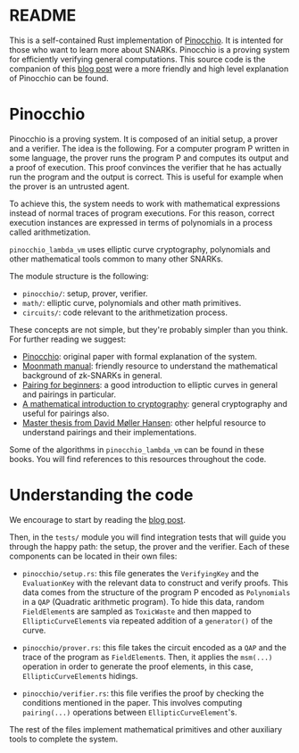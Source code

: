 # README
This is a self-contained Rust implementation of [Pinocchio](https://eprint.iacr.org/2013/279.pdf). It is intented for those who want to learn more about SNARKs. Pinocchio is a proving system for efficiently verifying general computations. This source code is the companion of this [blog post](https://www.notamonadtutorial.com/pinocchio-virtual-machine-nearly-practical-verifiable-computation/
) were a more friendly and high level explanation of Pinocchio can be found.

# Pinocchio
Pinocchio is a proving system. It is composed of an initial setup, a prover and a verifier. The idea is the following. For a computer program P written in some language, the prover runs the program P and computes its output and a proof of execution. This proof convinces the verifier that he has actually run the program and the output is correct. This is useful for example when the prover is an untrusted agent.

To achieve this, the system needs to work with mathematical expressions instead of normal traces of program executions. For this reason, correct execution instances are expressed in terms of polynomials in a process called arithmetization. 

`pinocchio_lambda_vm` uses elliptic curve cryptography, polynomials and other mathematical tools common to many other SNARKs.
 
The module structure is the following:
 - ```pinocchio/```: setup, prover, verifier.
 - ```math/```: elliptic curve, polynomials and other math primitives.
 - ```circuits/```: code relevant to the arithmetization process.

These concepts are not simple, but they're probably simpler than you think. For further reading we suggest:
- [Pinocchio](https://eprint.iacr.org/2013/279.pdf): original paper with formal explanation of the system.
- [Moonmath manual](https://leastauthority.com/community-matters/moonmath-manual/): friendly resource to understand the mathematical background of zk-SNARKs in general.
- [Pairing for beginners](https://static1.squarespace.com/static/5fdbb09f31d71c1227082339/t/5ff394720493bd28278889c6/1609798774687/PairingsForBeginners.pdf): a good introduction to elliptic curves in general and pairings in particular.
- [A mathematical introduction to cryptography](https://link.springer.com/book/10.1007/978-0-387-77993-5): general cryptography and useful for pairings also.
- [Master thesis from David Møller Hansen](https://www.sagemath.org/files/thesis/hansen-thesis-2009.pdf): other helpful resource to understand pairings and their implementations.

Some of the algorithms in `pinocchio_lambda_vm`  can be found in these books. You will find references to this resources throughout the code.

# Understanding the code
We encourage to start by reading the [blog post](https://www.notamonadtutorial.com/pinocchio-virtual-machine-nearly-practical-verifiable-computation/
).

 Then, in the ```tests/``` module you will find integration tests that will guide you through the happy path: the setup, the prover and the verifier. Each of these components can be located in their own files:

- `pinocchio/setup.rs`: this file generates the `VerifyingKey` and the `EvaluationKey` with the relevant data to construct and verify proofs. This data comes from the structure of the program P encoded as `Polynomials` in a `QAP` (Quadratic arithmetic program). To hide this data, random `FieldElement`s are sampled as `ToxicWaste` and then mapped to `EllipticCurveElement`s via repeated addition of a `generator()` of the curve. 

- `pinocchio/prover.rs`: this file takes the circuit encoded as a `QAP` and the trace of the program as `FieldElement`s. Then, it applies the `msm(...)` operation in order to generate the proof elements, in this case, `EllipticCurveElement`s hidings.

- `pinocchio/verifier.rs`: this file verifies the proof by checking the conditions mentioned in the paper. This involves computing `pairing(...)` operations between `EllipticCurveElement`'s.

The rest of the files implement mathematical primitives and other auxiliary tools to complete the system.
